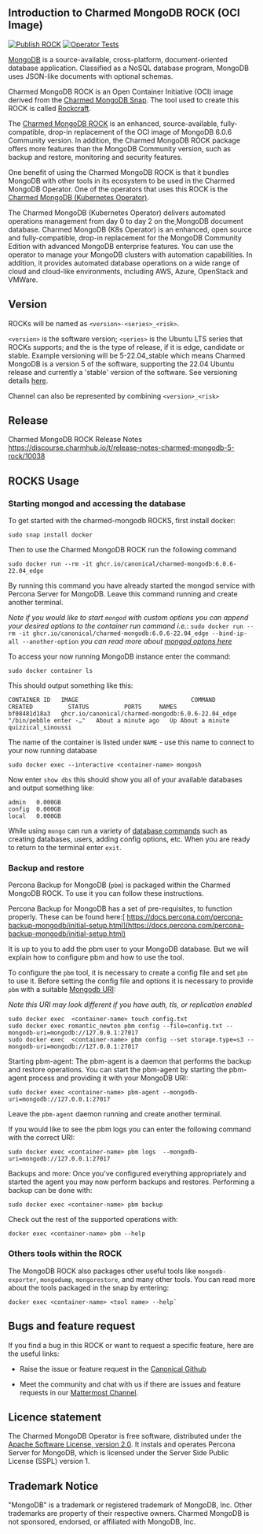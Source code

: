 ## Introduction to Charmed MongoDB ROCK  (OCI Image)
[![Publish ROCK](https://github.com/canonical/charmed-mongodb-rock/actions/workflows/publish.yaml/badge.svg)](https://github.com/canonical/charmed-mongodb-rock/actions/workflows/publish.yaml)
[![Operator Tests](https://github.com/canonical/charmed-mongodb-rock/actions/workflows/integration.yaml/badge.svg)](https://github.com/canonical/charmed-mongodb-rock/actions/workflows/integration.yaml)

[MongoDB](https://github.com/mongodb/mongo) is a source-available, cross-platform, document-oriented database application. Classified as a NoSQL database program, MongoDB uses JSON-like documents with optional schemas.

Charmed MongoDB ROCK is an Open Container Initiative (OCI) image derived from the [Charmed MongoDB Snap](https://snapcraft.io/charmed-mongodb). The tool used to create this ROCK is called [Rockcraft](https://canonical-rockcraft.readthedocs-hosted.com/en/latest/index.html).

The [Charmed MongoDB ROCK](https://github.com/canonical/charmed-mongodb-rock/pkgs/container/charmed-mongodb)  is an enhanced, source-available, fully-compatible, drop-in replacement of the OCI image of MongoDB 6.0.6 Community version. In addition, the Charmed MongoDB ROCK package offers more features than the MongoDB Community version, such as backup and restore, monitoring and security features.

One benefit of using the Charmed MongoDB ROCK is that it bundles MongoDB with other tools in its ecosystem to be used in the Charmed MongoDB Operator. One of the operators that uses this ROCK is the [Charmed MongoDB (Kubernetes Operator)](https://charmhub.io/mongodb-k8s).

The Charmed MongoDB (Kubernetes Operator) delivers automated operations management from day 0 to day 2 on the[  ](https://github.com/mongodb/mongo)MongoDB document database. Charmed MongoDB (K8s Operator) is an enhanced, open source and fully-compatible, drop-in replacement for the MongoDB Community Edition with advanced MongoDB enterprise features. You can use the operator to manage your MongoDB clusters with automation capabilities.  In addition, it provides automated database operations on a wide range of cloud and cloud-like environments, including AWS, Azure, OpenStack and VMWare. 

## Version

ROCKs will be named as `<version>-<series>_<risk>`.

`<version>` is the software version; `<series>` is the Ubuntu LTS series that ROCKs supports; and the <risk> is the type of release, if it is edge, candidate or stable. Example versioning will be 5-22.04_stable which means Charmed MongoDB is a version 5 of the software, supporting the 22.04 Ubuntu release and currently a 'stable' version of the software. See  versioning details [here](https://snapcraft.io/docs/channels).

Channel can also be represented by combining `<version>_<risk>`

## Release
Charmed MongoDB ROCK  Release Notes
https://discourse.charmhub.io/t/release-notes-charmed-mongodb-5-rock/10038

## ROCKS Usage
### Starting mongod and accessing the database
To get started with the charmed-mongodb ROCKS, first install docker:
```
sudo snap install docker
```
Then to use the Charmed MongoDB ROCK run the following command 
```
sudo docker run --rm -it ghcr.io/canonical/charmed-mongodb:6.0.6-22.04_edge
```
By running this command you have already started the mongod service with Percona Server for MongoDB. Leave this command running and create another terminal.

*Note if you would like to start `mongod` with custom options you can append your desired options to the container run command i.e.*: `sudo docker run --rm -it ghcr.io/canonical/charmed-mongodb:6.0.6-22.04_edge --bind-ip-all --another-option` *you can read more about [mongod optons here](https://www.mongodb.com/docs/manual/reference/program/mongod/)*

To access your now running MongoDB instance enter the command: 
```
sudo docker container ls
```
This should output something like this:
```
CONTAINER ID   IMAGE                                COMMAND                  CREATED          STATUS          PORTS     NAMES
bf08481d18a3   ghcr.io/canonical/charmed-mongodb:6.0.6-22.04_edge   "/bin/pebble enter -…"   About a minute ago   Up About a minute             quizzical_sinoussi
```
The name of the container is listed under `NAME` - use this name to connect to your now running database
```
sudo docker exec --interactive <container-name> mongosh
```
Now enter `show dbs` this should show you all of your available databases and output something like: 
```
admin   0.000GB
config  0.000GB
local   0.000GB
```

While using `mongo` can run a variety of [database commands](https://www.mongodb.com/docs/manual/reference/command/) such as creating databases, users, adding config options, etc. When you are ready to return to the terminal enter `exit`.


### Backup and restore
Percona Backup for MongoDB (`pbm`) is packaged within the Charmed MongoDB ROCK. To use it you can follow these instructions.

Percona Backup for MongoDB has a set of pre-requisites, to function properly. These can be found here:[ https://docs.percona.com/percona-backup-mongodb/initial-setup.html](https://docs.percona.com/percona-backup-mongodb/initial-setup.html)

It is up to you to add the pbm user to your MongoDB database. But we will explain how to configure pbm and how to use the tool.

To configure the `pbm` tool, it is necessary to create a config file and set `pbm` to use it. Before setting the config file and options it is necessary to provide `pbm` with a suitable [Mongodb URI](https://www.mongodb.com/docs/manual/reference/connection-string/): 

*Note this URI may look different if you have auth, tls, or replication enabled*

```
sudo docker exec  <container-name> touch config.txt
sudo docker exec romantic_newton pbm config --file=config.txt --mongodb-uri=mongodb://127.0.0.1:27017
sudo docker exec  <container-name> pbm config --set storage.type=s3 --mongodb-uri=mongodb://127.0.0.1:27017
```

Starting pbm-agent: The pbm-agent is a daemon that performs the backup and restore operations. You can start the pbm-agent by starting the pbm-agent process and providing it with your MongoDB URI: 
```
sudo docker exec <container-name> pbm-agent --mongodb-uri=mongodb://127.0.0.1:27017
```
Leave the `pbm-agent` daemon running and create another terminal.

If you would like to see the pbm logs you can enter the following command with the correct URI:
```
sudo docker exec <container-name> pbm logs  --mongodb-uri=mongodb://127.0.0.1:27017
```

Backups and more: Once you've configured everything appropriately and started the agent you may now perform backups and restores. Performing a backup can be done with: 
```
sudo docker exec <container-name> pbm backup
```

Check out the rest of the supported operations with:
```
docker exec <container-name> pbm --help
``` 

### Others tools within the ROCK
The MongoDB ROCK also packages other useful tools like `mongodb-exporter`, `mongodump`, `mongorestore`, and many other tools. You can read more about the tools packaged in the snap by entering:
```
docker exec <container-name> <tool name> --help`
``` 


## Bugs and feature request

If you find a bug in this ROCK or want to request a specific feature, here are the useful links:

-   Raise the issue or feature request in the [Canonical Github](https://github.com/canonical/charmed-mongodb-rock/issues)

-   Meet the community and chat with us if there are issues and feature requests in our [Mattermost Channel](https://github.com/canonical/charmed-mongodb-rock/issues).

## Licence statement

The Charmed MongoDB Operator is free software, distributed under the [Apache Software License, version 2.0](https://github.com/canonical/mongodb-operator/blob/main/LICENSE). It instals and operates Percona Server for MongoDB, which is licensed under the Server Side Public License (SSPL) version 1.

## Trademark Notice

"MongoDB" is a trademark or registered trademark of MongoDB, Inc. Other trademarks are property of their respective owners. Charmed MongoDB is not sponsored, endorsed, or affiliated with MongoDB, Inc.
